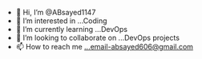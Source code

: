 - 👋 Hi, I’m @ABsayed1147
- 👀 I’m interested in ...Coding
- 🌱 I’m currently learning ...DevOps
- 💞️ I’m looking to collaborate on ...DevOps projects
- 📫 How to reach me ...email-absayed606@gmail.com

<!---
ABsayed1147/ABsayed1147 is a ✨ special ✨ repository because its `README.md` (this file) appears on your GitHub profile.
You can click the Preview link to take a look at your changes.
--->
